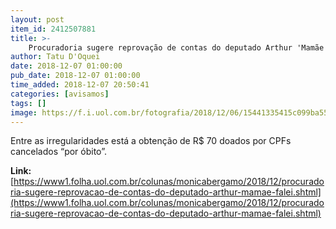 ```yaml
---
layout: post
item_id: 2412507881
title: >-
    Procuradoria sugere reprovação de contas do deputado Arthur 'Mamãe Falei'
author: Tatu D'Oquei
date: 2018-12-07 01:00:00
pub_date: 2018-12-07 01:00:00
time_added: 2018-12-07 20:50:41
categories: [avisamos]
tags: []
image: https://f.i.uol.com.br/fotografia/2018/12/06/15441335415c099ba55b788_1544133541_3x2_rt.jpg
---
```


Entre as irregularidades está a obtenção de R$ 70 doados por CPFs cancelados “por óbito”.

**Link:** [https://www1.folha.uol.com.br/colunas/monicabergamo/2018/12/procuradoria-sugere-reprovacao-de-contas-do-deputado-arthur-mamae-falei.shtml](https://www1.folha.uol.com.br/colunas/monicabergamo/2018/12/procuradoria-sugere-reprovacao-de-contas-do-deputado-arthur-mamae-falei.shtml)

